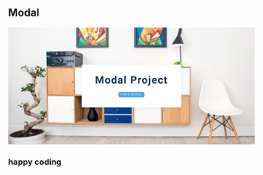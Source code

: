 ## Modal    

       
                   
    
![alt text](<Screenshot 2024-02-17 221216.png>)        

                   
              
### happy coding